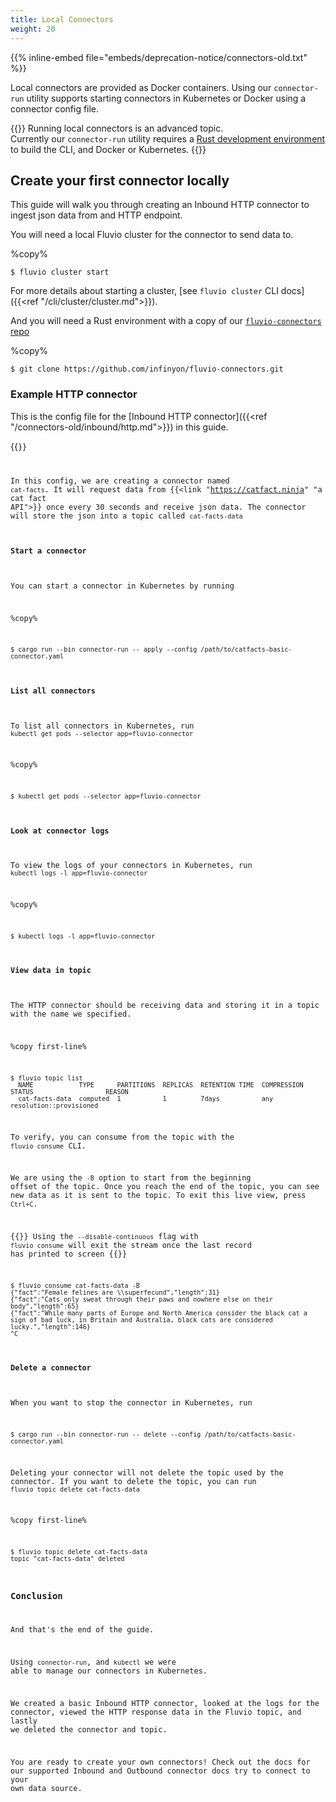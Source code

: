 ```yaml
---
title: Local Connectors
weight: 20
---
```

{{% inline-embed file="embeds/deprecation-notice/connectors-old.txt" %}}

Local connectors are provided as Docker containers. Using our `connector-run` utility supports starting connectors in Kubernetes or Docker using a connector config file.

{{<caution>}}
Running local connectors is an advanced topic.<br>
Currently our `connector-run` utility requires a [Rust development environment](https://www.rust-lang.org/learn/get-started)
to build the CLI, and Docker or Kubernetes.
{{</caution>}}

## Create your first connector locally

This guide will walk you through creating an Inbound HTTP connector to ingest json data from and HTTP endpoint.

You will need a local Fluvio cluster for the connector to send data to.

%copy%
```shell
$ fluvio cluster start
```

For more details about starting a cluster, [see `fluvio cluster` CLI docs]({{<ref "/cli/cluster/cluster.md">}}).

And you will need a Rust environment with a copy of our [`fluvio-connectors` repo](https://github.com/infinyon/fluvio-connectors.git)

%copy%
```shell
$ git clone https://github.com/infinyon/fluvio-connectors.git
```

### Example HTTP connector
This is the config file for the [Inbound HTTP connector]({{<ref "/connectors-old/inbound/http.md">}}) in this guide.

{{<code file="embeds/connectors-old/catfacts-basic-connector.yaml" lang="yaml" copy=true >}}

In this config, we are creating a connector named `cat-facts`. It will request data from {{<link "https://catfact.ninja" "a cat fact API">}} once every 30 seconds and receive json data. The connector will store the json into a topic called `cat-facts-data`


#### Start a connector

You can start a connector in Kubernetes by running 

%copy%
```shell
$ cargo run --bin connector-run -- apply --config /path/to/catfacts-basic-connector.yaml
```

#### List all connectors

To list all connectors in Kubernetes, run `kubectl get pods --selector app=fluvio-connector`

%copy%
```shell
$ kubectl get pods --selector app=fluvio-connector
```

#### Look at connector logs

To view the logs of your connectors in Kubernetes, run `kubectl logs -l app=fluvio-connector`

%copy%
```shell
$ kubectl logs -l app=fluvio-connector
```
#### View data in topic

The HTTP connector should be receiving data and storing it in a topic with the name we specified.

%copy first-line%
```shell
$ fluvio topic list
  NAME            TYPE      PARTITIONS  REPLICAS  RETENTION TIME  COMPRESSION  STATUS                   REASON
  cat-facts-data  computed  1           1         7days           any          resolution::provisioned
```

To verify, you can consume from the topic with the `fluvio consume` CLI.

We are using the `-B` option to start from the beginning offset of the topic. Once you reach the end of the topic, you can see new data as it is sent to the topic. To exit this live view, press `Ctrl+C`.

{{<idea>}}
Using the `--disable-continuous` flag with `fluvio consume` will exit the stream once the last record has printed to screen
{{</idea>}}

```shell
$ fluvio consume cat-facts-data -B
{"fact":"Female felines are \\superfecund","length":31}
{"fact":"Cats only sweat through their paws and nowhere else on their body","length":65}
{"fact":"While many parts of Europe and North America consider the black cat a sign of bad luck, in Britain and Australia, black cats are considered lucky.","length":146}
^C
```

#### Delete a connector

When you want to stop the connector in Kubernetes, run

```shell
$ cargo run --bin connector-run -- delete --config /path/to/catfacts-basic-connector.yaml
```

Deleting your connector will not delete the topic used by the connector. If you want to delete the topic, you can run `fluvio topic delete cat-facts-data`

%copy first-line%
```shell
$ fluvio topic delete cat-facts-data
topic "cat-facts-data" deleted
```

### Conclusion

And that's the end of the guide.

Using `connector-run`, and `kubectl` we were able to manage our connectors in Kubernetes.

We created a basic Inbound HTTP connector, looked at the logs for the connector, viewed the HTTP response data in the Fluvio topic, and lastly we deleted the connector and topic.

You are ready to create your own connectors! Check out the docs for our supported Inbound and Outbound connector docs try to connect to your own data source.  


